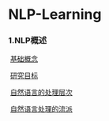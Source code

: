 # NLP-Learning


###  1.NLP概述

​    [基础概念](<https://github.com/huoji555/NLP-Learing/tree/master/doc/char_00.md>)

​    [研究目标](<https://github.com/huoji555/NLP-Learing/tree/master/doc/char_00.md>)

​    [自然语言的处理层次](<https://github.com/huoji555/NLP-Learing/tree/master/doc/char_00.md>)

​    [自然语言处理的流派](<https://github.com/huoji555/NLP-Learing/tree/master/doc/char_00.md>)

